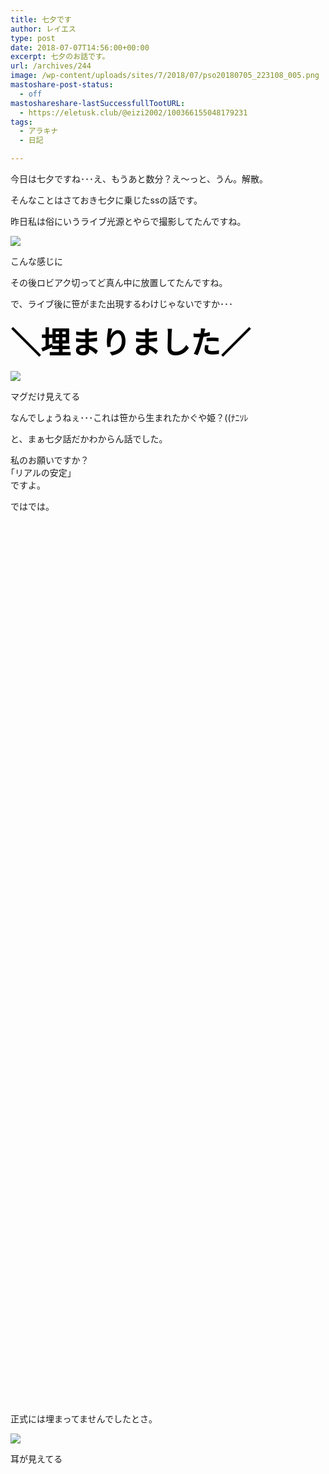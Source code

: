 ```yaml
---
title: 七夕です
author: レイエス
type: post
date: 2018-07-07T14:56:00+00:00
excerpt: 七夕のお話です。
url: /archives/244
image: /wp-content/uploads/sites/7/2018/07/pso20180705_223108_005.png
mastoshare-post-status:
  - off
mastoshareshare-lastSuccessfullTootURL:
  - https://eletusk.club/@eizi2002/100366155048179231
tags:
  - アラキナ
  - 日記

---
```

今日は七夕ですね･･･え、もうあと数分？え～っと、うん。解散。

そんなことはさておき七夕に乗じたssの話です。

昨日私は俗にいうライブ光源とやらで撮影してたんですね。

![](https://pso2.lei202.com/images/wp-content/uploads/sites/7/2018/07/pso20180705_223108_005.png)



こんな感じに

その後ロビアク切ってど真ん中に放置してたんですね。

で、ライブ後に笹がまた出現するわけじゃないですか･･･

<span style="font-size: 36pt; color: #000000;">**＼埋まりました／**</span>

![](https://pso2.lei202.com/images/wp-content/uploads/sites/7/2018/07/pso20180705_223950_011.png)


マグだけ見えてる

なんでしょうねぇ･･･これは笹から生まれたかぐや姫？((ﾅﾆｿﾚ

と、まぁ七夕話だかわからん話でした。

私のお願いですか？  
｢リアルの安定｣  
ですよ。

ではでは。

&nbsp;

&nbsp;

&nbsp;

&nbsp;

&nbsp;

&nbsp;

&nbsp;

&nbsp;

&nbsp;

&nbsp;

&nbsp;

&nbsp;

&nbsp;

&nbsp;

&nbsp;

&nbsp;

&nbsp;

&nbsp;

&nbsp;

&nbsp;

&nbsp;

&nbsp;

&nbsp;

&nbsp;

&nbsp;

&nbsp;

&nbsp;

&nbsp;

&nbsp;

&nbsp;

&nbsp;

&nbsp;

&nbsp;

&nbsp;

&nbsp;

&nbsp;

&nbsp;

&nbsp;

&nbsp;

&nbsp;

&nbsp;

&nbsp;

&nbsp;

&nbsp;

&nbsp;

&nbsp;

正式には埋まってませんでしたとさ。

![](https://pso2.lei202.com/images/wp-content/uploads/sites/7/2018/07/pso20180705_224521_015.png)


耳が見えてる